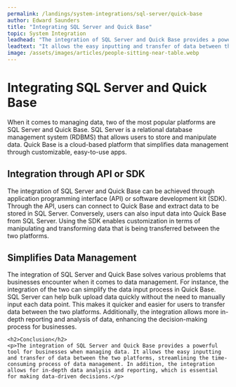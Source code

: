 ```yaml
---
permalink: /landings/system-integrations/sql-server/quick-base
author: Edward Saunders
title: "Integrating SQL Server and Quick Base"
topic: System Integration
leadhead: "The integration of SQL Server and Quick Base provides a powerful tool for businesses when managing data"
leadtext: "It allows the easy inputting and transfer of data between the two platforms, streamlining the time-consuming process of data management. In addition, the integration allows for in-depth data analysis and reporting, which is essential for making data-driven decisions."
image: /assets/images/articles/people-sitting-near-table.webp
---
```

<div class="arttext">	<h1>Integrating SQL Server and Quick Base</h1>
	<p>When it comes to managing data, two of the most popular platforms are SQL Server and Quick Base. SQL Server is a relational database management system (RDBMS) that allows users to store and manipulate data. Quick Base is a cloud-based platform that simplifies data management through customizable, easy-to-use apps.</p>
	<h2>Integration through API or SDK</h2>
	<p>The integration of SQL Server and Quick Base can be achieved through application programming interface (API) or software development kit (SDK). Through the API, users can connect to Quick Base and extract data to be stored in SQL Server. Conversely, users can also input data into Quick Base from SQL Server. Using the SDK enables customization in terms of manipulating and transforming data that is being transferred between the two platforms. </p>
	<h2>Simplifies Data Management</h2>
	<p>The integration of SQL Server and Quick Base solves various problems that businesses encounter when it comes to data management. For instance, the integration of the two can simplify the data input process in Quick Base. SQL Server can help bulk upload data quickly without the need to manually input each data point. This makes it quicker and easier for users to transfer data between the two platforms. Additionally, the integration allows more in-depth reporting and analysis of data, enhancing the decision-making process for businesses. </p>
	
	<h2>Conclusion</h2>
	<p>The integration of SQL Server and Quick Base provides a powerful tool for businesses when managing data. It allows the easy inputting and transfer of data between the two platforms, streamlining the time-consuming process of data management. In addition, the integration allows for in-depth data analysis and reporting, which is essential for making data-driven decisions.</p>
</div>